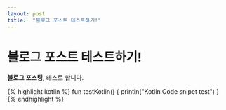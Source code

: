 ```yaml
---
layout: post
title:  "블로그 포스트 테스트하기!"
---
```


# 블로그 포스트 테스트하기!

**블로그 포스팅**, 테스트 합니다.

{% highlight kotlin %}
fun testKotlin() {
  println("Kotlin Code snipet test")
}
{% endhighlight %}